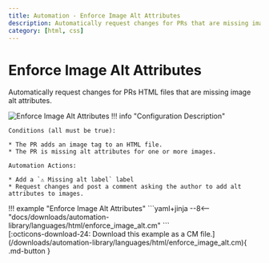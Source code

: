 ```yaml
---
title: Automation - Enforce Image Alt Attributes
description: Automatically request changes for PRs that are missing image alt attributes.
category: [html, css]
---
```

# Enforce Image Alt Attributes

<!-- --8<-- [start:example]-->

Automatically request changes for PRs HTML files that are missing image alt attributes.

![Enforce Image Alt Attributes](/automations/languages/html/enforce-image-alt/enforce-image-alt.png)
!!! info "Configuration Description"

    Conditions (all must be true):

    * The PR adds an image tag to an HTML file.
    * The PR is missing alt attributes for one or more images.

    Automation Actions:

    * Add a `⚠️ Missing alt label` label
    * Request changes and post a comment asking the author to add alt attributes to images.

<div class="automationExample" markdown="1">
!!! example "Enforce Image Alt Attributes"
    ```yaml+jinja
    --8<-- "docs/downloads/automation-library/languages/html/enforce_image_alt.cm"
    ```
    <div class="result" markdown>
      <span>
      [:octicons-download-24: Download this example as a CM file.](/downloads/automation-library/languages/html/enforce_image_alt.cm){ .md-button }
      </span>
    </div>
<!-- --8<-- [end:example]-->
